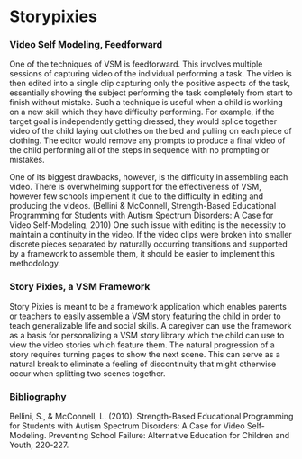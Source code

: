 # Storypixies

### Video Self Modeling, Feedforward 

One of the techniques of VSM is feedforward. This involves multiple sessions of capturing video of the individual performing a task. The video is then edited into a single clip capturing only the positive aspects of the task, essentially showing the subject performing the task completely from start to finish without mistake. Such a technique is useful when a child is working on a new skill which they have difficulty performing. For example, if the target goal is independently getting dressed, they would splice together video of the child laying out clothes on the bed and pulling on each piece of clothing. The editor would remove any prompts to produce a final video of the child performing all of the steps in sequence with no prompting or mistakes. 

One of its biggest drawbacks, however, is the difficulty in assembling each video. There is overwhelming support for the effectiveness of VSM, however few schools implement it due to the difficulty in editing and producing the videos. (Bellini & McConnell, Strength-Based Educational Programming for Students with Autism Spectrum Disorders: A Case for Video Self-Modeling, 2010) One such issue with editing is the necessity to maintain a continuity in the video. If the video clips were broken into smaller discrete pieces separated by naturally occurring transitions and supported by a framework to assemble them, it should be easier to implement this methodology. 

### Story Pixies, a VSM Framework 

Story Pixies is meant to be a framework application which enables parents or teachers to easily assemble a VSM story featuring the child in order to teach generalizable life and social skills. A caregiver can use the framework as a basis for personalizing a VSM story library which the child can use to view the video stories which feature them. The natural progression of a story requires turning pages to show the next scene. This can serve as a natural break to eliminate a feeling of discontinuity that might otherwise occur when splitting two scenes together. 

### Bibliography

Bellini, S., & McConnell, L. (2010). Strength-Based Educational Programming for Students with Autism Spectrum Disorders: A Case for Video Self-Modeling. Preventing School Failure: Alternative Education for Children and Youth, 220-227. 

